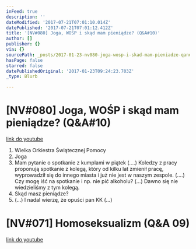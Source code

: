 ```yaml
---
inFeed: true
description: ''
dateModified: '2017-07-21T07:01:10.014Z'
datePublished: '2017-07-21T07:01:12.412Z'
title: '[NV#080] Joga, WOŚP i skąd mam pieniądze? (Q&A#10)'
author: []
publisher: {}
via: {}
sourcePath: _posts/2017-01-23-nv080-joga-wosp-i-skad-mam-pieniadze-qanda10.md
hasPage: false
starred: false
datePublishedOriginal: '2017-01-23T09:24:23.703Z'
_type: Blurb

---
```

# \[NV\#080\] Joga, WOŚP i skąd mam pieniądze? (Q&A\#10)
[link do youtube][0]

1. Wielka Orkiestra Świątecznej Pomocy
2. Joga
3. Mam pytanie o spotkanie z kumplami w piątek (....) Koledzy z pracy proponują spotkanie z kolegą, który od kilku lat zmienił pracę, wyprowadził się do innego miasta i już nie jest w naszym zespole. (....) Czy mogę iść na spotkanie i np. nie pić alkoholu? (...) Dawno się nie wiedzieliśmy z tym kolegą.
4. Skąd masz pieniądze?
5. (...) I nadal wierzę, że opuści pan KK (...)

# \[NV\#071\] Homoseksualizm (Q&A 09)
[link do youtube][1]

[0]: https://www.youtube.com/watch?v=oc0kat7klsI
[1]: https://www.youtube.com/watch?v=bEdvItaf3zM&t=2s